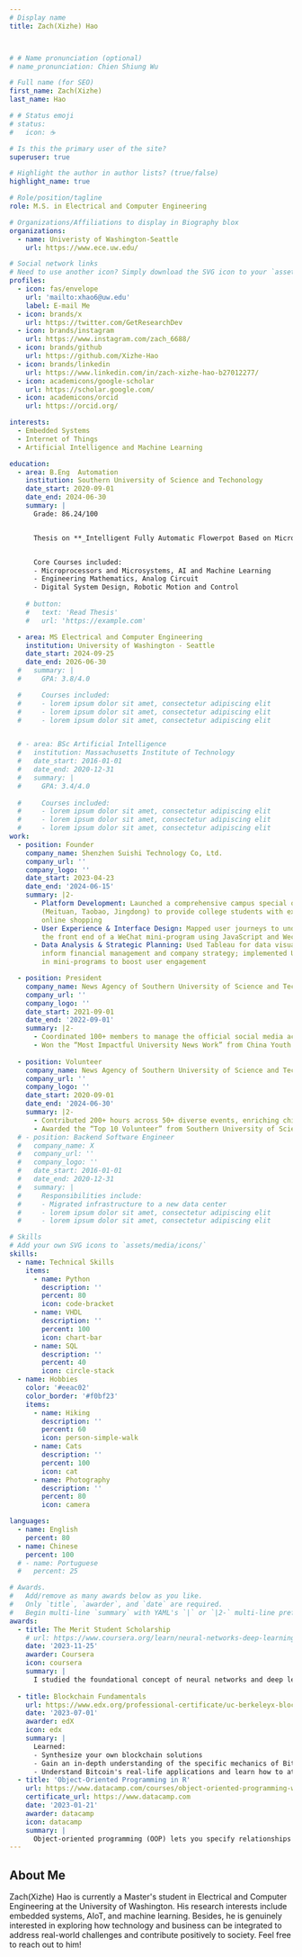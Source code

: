 ```yaml
---
# Display name
title: Zach(Xizhe) Hao



# # Name pronunciation (optional)
# name_pronunciation: Chien Shiung Wu 

# Full name (for SEO)
first_name: Zach(Xizhe)
last_name: Hao

# # Status emoji
# status:
#   icon: ☕️

# Is this the primary user of the site?
superuser: true

# Highlight the author in author lists? (true/false)
highlight_name: true

# Role/position/tagline
role: M.S. in Electrical and Computer Engineering

# Organizations/Affiliations to display in Biography blox
organizations:
  - name: Univeristy of Washington-Seattle
    url: https://www.ece.uw.edu/

# Social network links
# Need to use another icon? Simply download the SVG icon to your `assets/media/icons/` folder.
profiles:
  - icon: fas/envelope
    url: 'mailto:xhao6@uw.edu'
    label: E-mail Me
  - icon: brands/x
    url: https://twitter.com/GetResearchDev
  - icon: brands/instagram
    url: https://www.instagram.com/zach_6688/
  - icon: brands/github
    url: https://github.com/Xizhe-Hao
  - icon: brands/linkedin
    url: https://www.linkedin.com/in/zach-xizhe-hao-b27012277/
  - icon: academicons/google-scholar
    url: https://scholar.google.com/
  - icon: academicons/orcid
    url: https://orcid.org/

interests:
  - Embedded Systems
  - Internet of Things
  - Artificial Intelligence and Machine Learning

education:
  - area: B.Eng  Automation
    institution: Southern University of Science and Techonology
    date_start: 2020-09-01
    date_end: 2024-06-30
    summary: |
      Grade: 86.24/100 


      Thesis on **_Intelligent Fully Automatic Flowerpot Based on Micropump_**, integrating technologies such as micropumps, intelligent sensors, large models, and IoT cloud platforms. This system intelligently monitors and regulates the plant growth environment, achieving precise control, providing the most suitable growth conditions, and reducing water waste. Supervised by <a href="https://scholar.google.co.uk/citations?user=jWmF7IQAAAAJ&hl=en">Prof. Guoping Liu</a> and <a href="https://scholar.google.com/citations?user=sNve2YAAAAAJ&hl=zh-CN">Prof. Xing Cheng</a> of SUSTech.


      Core Courses included:
      - Microprocessors and Microsystems, AI and Machine Learning
      - Engineering Mathematics, Analog Circuit
      - Digital System Design, Robotic Motion and Control
 
    # button:
    #   text: 'Read Thesis'
    #   url: 'https://example.com'

  - area: MS Electrical and Computer Engineering
    institution: University of Washington - Seattle
    date_start: 2024-09-25
    date_end: 2026-06-30
  #   summary: |
  #     GPA: 3.8/4.0

  #     Courses included:
  #     - lorem ipsum dolor sit amet, consectetur adipiscing elit
  #     - lorem ipsum dolor sit amet, consectetur adipiscing elit
  #     - lorem ipsum dolor sit amet, consectetur adipiscing elit


  # - area: BSc Artificial Intelligence
  #   institution: Massachusetts Institute of Technology
  #   date_start: 2016-01-01
  #   date_end: 2020-12-31
  #   summary: |
  #     GPA: 3.4/4.0
      
  #     Courses included:
  #     - lorem ipsum dolor sit amet, consectetur adipiscing elit
  #     - lorem ipsum dolor sit amet, consectetur adipiscing elit
  #     - lorem ipsum dolor sit amet, consectetur adipiscing elit
work:
  - position: Founder
    company_name: Shenzhen Suishi Technology Co, Ltd.
    company_url: ''
    company_logo: ''
    date_start: 2023-04-23
    date_end: '2024-06-15'
    summary: |2-
      - Platform Development: Launched a comprehensive campus special offer platform, partnering with major platforms
        (Meituan, Taobao, Jingdong) to provide college students with exclusive discounts on food, entertainment, and
        online shopping
      - User Experience & Interface Design: Mapped user journeys to understand user needs, designed and implemented
        the front end of a WeChat mini-program using JavaScript and Wechat Devtools
      - Data Analysis & Strategic Planning: Used Tableau for data visualization, analyzing user trends and behaviors to
        inform financial management and company strategy; implemented UI enhancements and functionality optimizations
        in mini-programs to boost user engagement

  - position: President
    company_name: News Agency of Southern University of Science and Technology
    company_url: ''
    company_logo: ''
    date_start: 2021-09-01
    date_end: '2022-09-01'
    summary: |2-
      - Coordinated 100+ members to manage the official social media accounts of the university and its magazine
      - Won the “Most Impactful University News Work” from China Youth Daily
  
  - position: Volunteer
    company_name: News Agency of Southern University of Science and Technology
    company_url: ''
    company_logo: ''
    date_start: 2020-09-01
    date_end: '2024-06-30'
    summary: |2-
      - Contributed 200+ hours across 50+ diverse events, enriching children's science literacy
      - Awarded the “Top 10 Volunteer” from Southern University of Science and Technology in 2022
  # - position: Backend Software Engineer
  #   company_name: X
  #   company_url: ''
  #   company_logo: ''
  #   date_start: 2016-01-01
  #   date_end: 2020-12-31
  #   summary: |
  #     Responsibilities include:
  #     - Migrated infrastructure to a new data center
  #     - lorem ipsum dolor sit amet, consectetur adipiscing elit
  #     - lorem ipsum dolor sit amet, consectetur adipiscing elit

# Skills
# Add your own SVG icons to `assets/media/icons/`
skills:
  - name: Technical Skills
    items:
      - name: Python
        description: ''
        percent: 80
        icon: code-bracket
      - name: VHDL
        description: ''
        percent: 100
        icon: chart-bar
      - name: SQL
        description: ''
        percent: 40
        icon: circle-stack
  - name: Hobbies
    color: '#eeac02'
    color_border: '#f0bf23'
    items:
      - name: Hiking
        description: ''
        percent: 60
        icon: person-simple-walk
      - name: Cats
        description: ''
        percent: 100
        icon: cat
      - name: Photography
        description: ''
        percent: 80
        icon: camera

languages:
  - name: English
    percent: 80
  - name: Chinese
    percent: 100
  # - name: Portuguese
  #   percent: 25

# Awards.
#   Add/remove as many awards below as you like.
#   Only `title`, `awarder`, and `date` are required.
#   Begin multi-line `summary` with YAML's `|` or `|2-` multi-line prefix and indent 2 spaces below.
awards:
  - title: The Merit Student Scholarship
    # url: https://www.coursera.org/learn/neural-networks-deep-learning
    date: '2023-11-25'
    awarder: Coursera
    icon: coursera
    summary: |
      I studied the foundational concept of neural networks and deep learning. By the end, I was familiar with the significant technological trends driving the rise of deep learning; build, train, and apply fully connected deep neural networks; implement efficient (vectorized) neural networks; identify key parameters in a neural network’s architecture; and apply deep learning to your own applications.
      
  - title: Blockchain Fundamentals
    url: https://www.edx.org/professional-certificate/uc-berkeleyx-blockchain-fundamentals
    date: '2023-07-01'
    awarder: edX
    icon: edx
    summary: |
      Learned:
      - Synthesize your own blockchain solutions
      - Gain an in-depth understanding of the specific mechanics of Bitcoin
      - Understand Bitcoin's real-life applications and learn how to attack and destroy Bitcoin, Ethereum, smart contracts and Dapps, and alternatives to Bitcoin’s Proof-of-Work consensus algorithm
  - title: 'Object-Oriented Programming in R'
    url: https://www.datacamp.com/courses/object-oriented-programming-with-s3-and-r6-in-r
    certificate_url: https://www.datacamp.com
    date: '2023-01-21'
    awarder: datacamp
    icon: datacamp
    summary: |
      Object-oriented programming (OOP) lets you specify relationships between functions and the objects that they can act on, helping you manage complexity in your code. This is an intermediate level course, providing an introduction to OOP, using the S3 and R6 systems. S3 is a great day-to-day R programming tool that simplifies some of the functions that you write. R6 is especially useful for industry-specific analyses, working with web APIs, and building GUIs.
---
```


## About Me

Zach(Xizhe) Hao is currently a Master's student in Electrical and Computer Engineering at the University of Washington. His research interests include embedded systems, AIoT, and machine learning. Besides, he is genuinely interested in exploring how technology and business can be integrated to address real-world challenges and contribute positively to society. Feel free to reach out to him!

